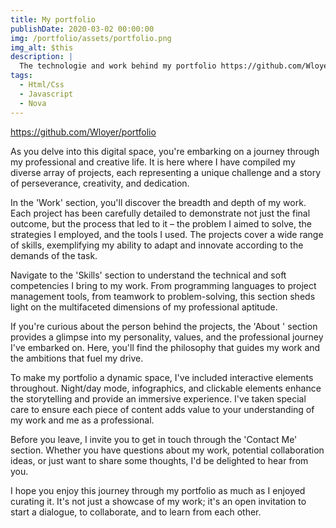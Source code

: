 ```yaml
---
title: My portfolio
publishDate: 2020-03-02 00:00:00
img: /portfolio/assets/portfolio.png
img_alt: $this
description: |
  The technologie and work behind my portfolio https://github.com/Wloyer/portfolio
tags:
  - Html/Css
  - Javascript
  - Nova
---
```


https://github.com/Wloyer/portfolio

As you delve into this digital space, you're embarking on a journey through my professional and creative life. It is here where I have compiled my diverse array of projects, each representing a unique challenge and a story of perseverance, creativity, and dedication.

In the 'Work' section, you'll discover the breadth and depth of my work. Each project has been carefully detailed to demonstrate not just the final outcome, but the process that led to it – the problem I aimed to solve, the strategies I employed, and the tools I used. The projects cover a wide range of skills, exemplifying my ability to adapt and innovate according to the demands of the task.

Navigate to the 'Skills' section to understand the technical and soft competencies I bring to my work. From programming languages to project management tools, from teamwork to problem-solving, this section sheds light on the multifaceted dimensions of my professional aptitude.

If you're curious about the person behind the projects, the 'About ' section provides a glimpse into my personality, values, and the professional journey I've embarked on. Here, you'll find the philosophy that guides my work and the ambitions that fuel my drive.

To make my portfolio a dynamic space, I've included interactive elements throughout. Night/day mode, infographics, and clickable elements enhance the storytelling and provide an immersive experience. I've taken special care to ensure each piece of content adds value to your understanding of my work and me as a professional.

Before you leave, I invite you to get in touch through the 'Contact Me' section. Whether you have questions about my work, potential collaboration ideas, or just want to share some thoughts, I'd be delighted to hear from you.

I hope you enjoy this journey through my portfolio as much as I enjoyed curating it. It's not just a showcase of my work; it's an open invitation to start a dialogue, to collaborate, and to learn from each other.
